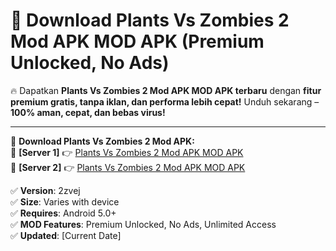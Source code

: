 # 🚀 Download Plants Vs Zombies 2 Mod APK MOD APK (Premium Unlocked, No Ads)  

🔥 Dapatkan **Plants Vs Zombies 2 Mod APK MOD APK terbaru** dengan **fitur premium gratis, tanpa iklan, dan performa lebih cepat!** Unduh sekarang – **100% aman, cepat, dan bebas virus!**  

---


🔽 **Download Plants Vs Zombies 2 Mod APK:**  
🔹 **[Server 1]** 👉 [Plants Vs Zombies 2 Mod APK MOD APK](https://apkcomod.com?title=Plants_Vs_Zombies_2_Mod_APK)  
🔹 **[Server 2]** 👉 [Plants Vs Zombies 2 Mod APK MOD APK](https://apkcomod.com?title=Plants_Vs_Zombies_2_Mod_APK)  


✅ **Version**: 2zvej  
✅ **Size**: Varies with device  
✅ **Requires**: Android 5.0+  
✅ **MOD Features**: Premium Unlocked, No Ads, Unlimited Access  
✅ **Updated**: [Current Date]  